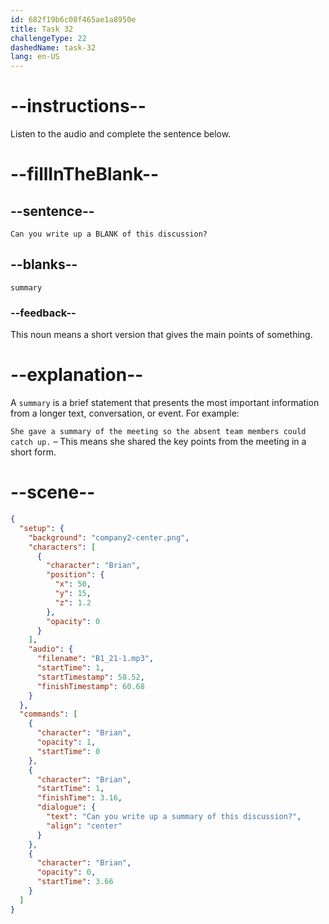 ```yaml
---
id: 682f19b6c08f465ae1a8950e
title: Task 32
challengeType: 22
dashedName: task-32
lang: en-US
---
```


<!-- (Audio) Brian: Can you write up a summary of this discussion? -->

# --instructions--

Listen to the audio and complete the sentence below.

# --fillInTheBlank--

## --sentence--

`Can you write up a BLANK of this discussion?`

## --blanks--

`summary`

### --feedback--

This noun means a short version that gives the main points of something.

# --explanation--

A `summary` is a brief statement that presents the most important information from a longer text, conversation, or event. For example:

`She gave a summary of the meeting so the absent team members could catch up.` – This means she shared the key points from the meeting in a short form.

# --scene--

```json
{
  "setup": {
    "background": "company2-center.png",
    "characters": [
      {
        "character": "Brian",
        "position": {
          "x": 50,
          "y": 15,
          "z": 1.2
        },
        "opacity": 0
      }
    ],
    "audio": {
      "filename": "B1_21-1.mp3",
      "startTime": 1,
      "startTimestamp": 58.52,
      "finishTimestamp": 60.68
    }
  },
  "commands": [
    {
      "character": "Brian",
      "opacity": 1,
      "startTime": 0
    },
    {
      "character": "Brian",
      "startTime": 1,
      "finishTime": 3.16,
      "dialogue": {
        "text": "Can you write up a summary of this discussion?",
        "align": "center"
      }
    },
    {
      "character": "Brian",
      "opacity": 0,
      "startTime": 3.66
    }
  ]
}
```
